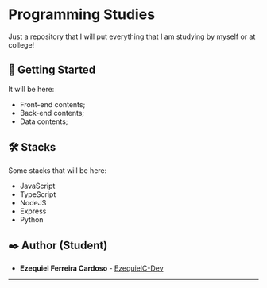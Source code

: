 # Programming Studies

Just a repository that I will put everything that I am studying by myself or at college!

## 🚀 Getting Started

It will be here:
   * Front-end contents;
   * Back-end contents;
   * Data contents;

## 🛠️ Stacks

Some stacks that will be here:

* JavaScript
* TypeScript
* NodeJS
* Express
* Python

## ✒️ Author (Student)

* **Ezequiel Ferreira Cardoso** - [EzequielC-Dev](https://github.com/EzequielC-dev)

---
